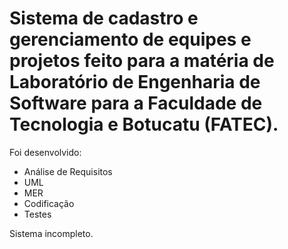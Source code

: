 # Sistema de cadastro e gerenciamento de equipes e projetos feito para a matéria de Laboratório de Engenharia de Software para a Faculdade de Tecnologia e Botucatu (FATEC).

Foi desenvolvido:
- Análise de Requisitos
- UML
- MER
- Codificação
- Testes


Sistema incompleto.
